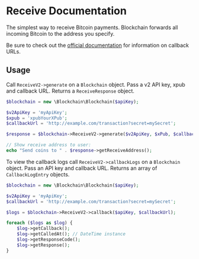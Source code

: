 Receive Documentation
=====================

The simplest way to receive Bitcoin payments. Blockchain forwards all incoming Bitcoin to the address you specify.

Be sure to check out the [official documentation](https://blockchain.info/api/api_receive) for information on callback URLs.

Usage
-----

Call `ReceiveV2->generate` on a `Blockchain` object. Pass a v2 API key, xpub and callback URL. Returns a `ReceiveResponse` object.

```php
$blockchain = new \Blockchain\Blockchain($apiKey);

$v2ApiKey = 'myApiKey';
$xpub = 'xpubYourXPub';
$callbackUrl = 'http://example.com/transaction?secret=mySecret';

$response = $blockchain->ReceiveV2->generate($v2ApiKey, $xPub, $callbackUrl);

// Show receive address to user:
echo "Send coins to " . $response->getReceiveAddress();
```

To view the callback logs call `ReceiveV2->callbackLogs` on a `Blockchain` object. Pass an API key and callback URL. Returns an array of `CallbackLogEntry` objects.

```php
$blockchain = new \Blockchain\Blockchain($apiKey);

$v2ApiKey = 'myApiKey';
$callbackUrl = 'http://example.com/transaction?secret=mySecret';

$logs = $blockchain->ReceiveV2->callback($apiKey, $callbackUrl);

foreach ($logs as $log) {
    $log->getCallback();
    $log->getCalledAt(); // DateTime instance
    $log->getResponseCode();
    $log->getResponse();
}
```
